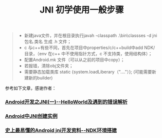 ﻿---
layout: post_layout
title: JNI 初学使用一般步骤
time: 2015年6月01日
location: 北京
pulished: true
excerpt_separator: ""
---

> * 新建java文件，并在根目录执行javah -classpath .\bin\classses -d jni 包名.类名 生成 .h 文件；
> * c 与c++有些不同，首先在项目中properties/c/c++build中add NDK/ 目录，（env 在c++ 中不使用指针方式，c 不支持类，使用结构体）；
> * 配置Android.mk 文件（可以从之前的项目中copy）；
> * 若报错，清除obj文件夹；
> * 需要静态加载类库 static {system.loadLiberary（"...."）};
(可能需要新建新的builder)

参考如下文章，感谢作者：
### [Android开发之JNI(一)--HelloWorld及遇到的错误解析](http://blog.csdn.net/yangdev/article/details/41313533)

### [Android中JNI创建实例](http://blog.csdn.net/wikiday/article/details/42403953)

### [史上最易懂的Android jni开发资料--NDK环境搭建](http://www.cnblogs.com/yejiurui/p/3476565.html)




